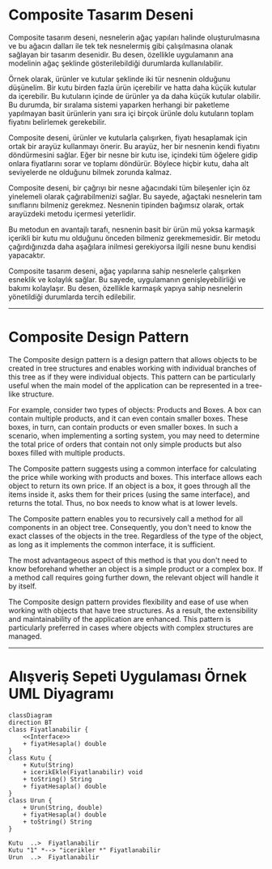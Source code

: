 # Composite Tasarım Deseni

Composite tasarım deseni, nesnelerin ağaç yapıları halinde oluşturulmasına ve bu ağacın dalları ile tek tek nesnelermiş gibi çalışılmasına olanak sağlayan bir tasarım desenidir. Bu desen, özellikle uygulamanın ana modelinin ağaç şeklinde gösterilebildiği durumlarda kullanılabilir.

Örnek olarak, ürünler ve kutular şeklinde iki tür nesnenin olduğunu düşünelim. Bir kutu birden fazla ürün içerebilir ve hatta daha küçük kutular da içerebilir. Bu kutuların içinde de ürünler ya da daha küçük kutular olabilir. Bu durumda, bir sıralama sistemi yaparken herhangi bir paketleme yapılmayan basit ürünlerin yanı sıra içi birçok ürünle dolu kutuların toplam fiyatını belirlemek gerekebilir.

Composite deseni, ürünler ve kutularla çalışırken, fiyatı hesaplamak için ortak bir arayüz kullanmayı önerir. Bu arayüz, her bir nesnenin kendi fiyatını döndürmesini sağlar. Eğer bir nesne bir kutu ise, içindeki tüm öğelere gidip onlara fiyatlarını sorar ve toplamı döndürür. Böylece hiçbir kutu, daha alt seviyelerde ne olduğunu bilmek zorunda kalmaz.

Composite deseni, bir çağrıyı bir nesne ağacındaki tüm bileşenler için öz yinelemeli olarak çağırabilmenizi sağlar. Bu sayede, ağaçtaki nesnelerin tam sınıflarını bilmeniz gerekmez. Nesnenin tipinden bağımsız olarak, ortak arayüzdeki metodu içermesi yeterlidir.

Bu metodun en avantajlı tarafı, nesnenin basit bir ürün mü yoksa karmaşık içerikli bir kutu mu olduğunu önceden bilmeniz gerekmemesidir. Bir metodu çağırdığınızda daha aşağılara inilmesi gerekiyorsa ilgili nesne bunu kendisi yapacaktır.

Composite tasarım deseni, ağaç yapılarına sahip nesnelerle çalışırken esneklik ve kolaylık sağlar. Bu sayede, uygulamanın genişleyebilirliği ve bakımı kolaylaşır. Bu desen, özellikle karmaşık yapıya sahip nesnelerin yönetildiği durumlarda tercih edilebilir.

---
# Composite Design Pattern

The Composite design pattern is a design pattern that allows objects to be created in tree structures and enables working with individual branches of this tree as if they were individual objects. This pattern can be particularly useful when the main model of the application can be represented in a tree-like structure.

For example, consider two types of objects: Products and Boxes. A box can contain multiple products, and it can even contain smaller boxes. These boxes, in turn, can contain products or even smaller boxes. In such a scenario, when implementing a sorting system, you may need to determine the total price of orders that contain not only simple products but also boxes filled with multiple products.

The Composite pattern suggests using a common interface for calculating the price while working with products and boxes. This interface allows each object to return its own price. If an object is a box, it goes through all the items inside it, asks them for their prices (using the same interface), and returns the total. Thus, no box needs to know what is at lower levels.

The Composite pattern enables you to recursively call a method for all components in an object tree. Consequently, you don't need to know the exact classes of the objects in the tree. Regardless of the type of the object, as long as it implements the common interface, it is sufficient.

The most advantageous aspect of this method is that you don't need to know beforehand whether an object is a simple product or a complex box. If a method call requires going further down, the relevant object will handle it by itself.

The Composite design pattern provides flexibility and ease of use when working with objects that have tree structures. As a result, the extensibility and maintainability of the application are enhanced. This pattern is particularly preferred in cases where objects with complex structures are managed.

---
# Alışveriş Sepeti Uygulaması Örnek UML Diyagramı
```mermaid
classDiagram
direction BT
class Fiyatlanabilir {
    <<Interface>>
    + fiyatHesapla() double
}
class Kutu {
    + Kutu(String)
    + icerikEkle(Fiyatlanabilir) void
    + toString() String
    + fiyatHesapla() double
}
class Urun {
    + Urun(String, double)
    + fiyatHesapla() double
    + toString() String
}

Kutu  ..>  Fiyatlanabilir
Kutu "1" *--> "icerikler *" Fiyatlanabilir
Urun  ..>  Fiyatlanabilir
```





